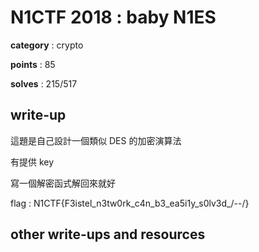 # N1CTF 2018 : baby N1ES

**category** : crypto

**points** : 85

**solves** : 215/517

## write-up

這題是自己設計一個類似 DES 的加密演算法

有提供 key

寫一個解密函式解回來就好

flag : N1CTF{F3istel_n3tw0rk_c4n_b3_ea5i1y_s0lv3d_/--/}

## other write-ups and resources

